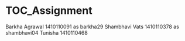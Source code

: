 # TOC_Assignment

Barkha Agrawal 1410110091 as barkha29
Shambhavi Vats 1410110378 as shambhavi04
Tunisha 1410110468

